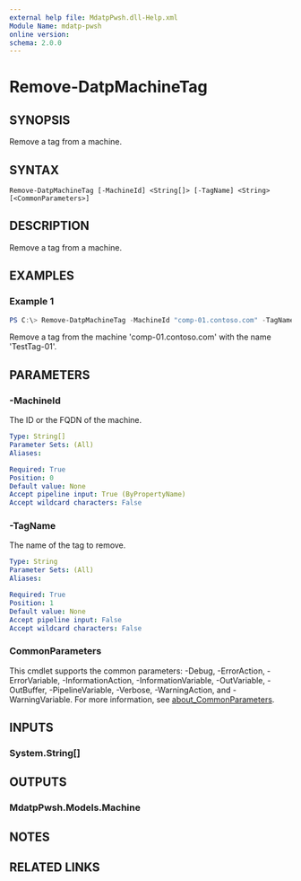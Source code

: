 ```yaml
---
external help file: MdatpPwsh.dll-Help.xml
Module Name: mdatp-pwsh
online version:
schema: 2.0.0
---
```


# Remove-DatpMachineTag

## SYNOPSIS
Remove a tag from a machine.

## SYNTAX

```
Remove-DatpMachineTag [-MachineId] <String[]> [-TagName] <String> [<CommonParameters>]
```

## DESCRIPTION
Remove a tag from a machine.

## EXAMPLES

### Example 1
```powershell
PS C:\> Remove-DatpMachineTag -MachineId "comp-01.contoso.com" -TagName "TestTag-01"
```

Remove a tag from the machine 'comp-01.contoso.com' with the name 'TestTag-01'.

## PARAMETERS

### -MachineId
The ID or the FQDN of the machine.

```yaml
Type: String[]
Parameter Sets: (All)
Aliases:

Required: True
Position: 0
Default value: None
Accept pipeline input: True (ByPropertyName)
Accept wildcard characters: False
```

### -TagName
The name of the tag to remove.

```yaml
Type: String
Parameter Sets: (All)
Aliases:

Required: True
Position: 1
Default value: None
Accept pipeline input: False
Accept wildcard characters: False
```

### CommonParameters
This cmdlet supports the common parameters: -Debug, -ErrorAction, -ErrorVariable, -InformationAction, -InformationVariable, -OutVariable, -OutBuffer, -PipelineVariable, -Verbose, -WarningAction, and -WarningVariable. For more information, see [about_CommonParameters](http://go.microsoft.com/fwlink/?LinkID=113216).

## INPUTS

### System.String[]
## OUTPUTS

### MdatpPwsh.Models.Machine
## NOTES

## RELATED LINKS
